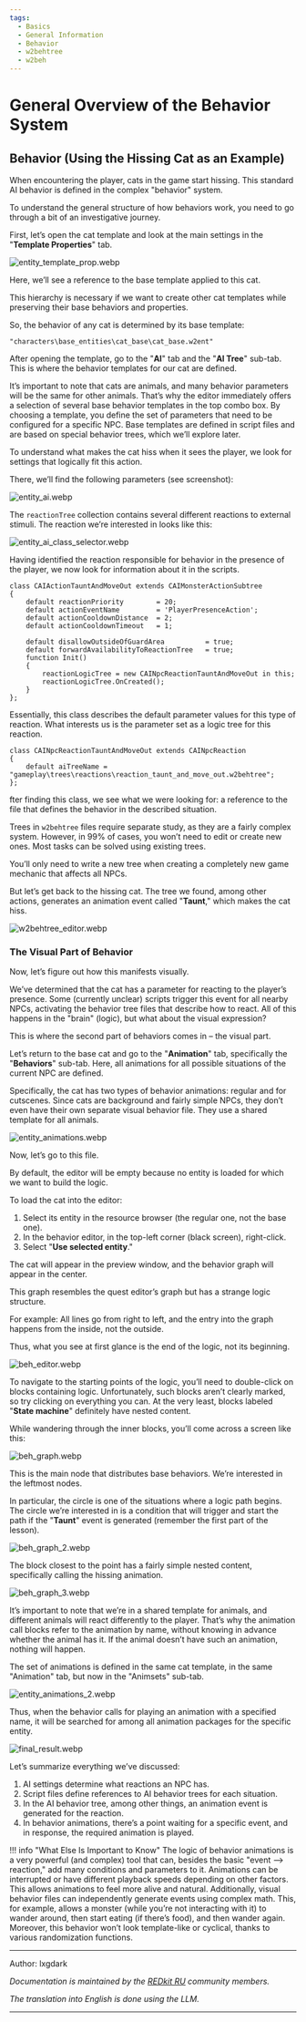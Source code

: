 ```yaml
---
tags:
  - Basics
  - General Information
  - Behavior
  - w2behtree
  - w2beh
---
```

# General Overview of the Behavior System

## Behavior (Using the Hissing Cat as an Example)

When encountering the player, cats in the game start hissing. 
This standard AI behavior is defined in the complex "behavior" system.

To understand the general structure of how behaviors work, you need to go through a bit of an investigative journey.

First, let’s open the cat template and look at the main settings in the "**Template Properties**" tab.

![entity_template_prop.webp](../../../../assets/images/unnoficial_docs/base/behavior/entity_template_prop.webp)

Here, we’ll see a reference to the base template applied to this cat.

This hierarchy is necessary if we want to create other cat templates while preserving their base behaviors and properties.

So, the behavior of any cat is determined by its base template:

`"characters\base_entities\cat_base\cat_base.w2ent"`

After opening the template, go to the "**AI**" tab and the "**AI Tree**" sub-tab. 
This is where the behavior templates for our cat are defined.

It’s important to note that cats are animals, and many behavior parameters will be the same for other animals. 
That’s why the editor immediately offers a selection of several base behavior templates in the top combo box. 
By choosing a template, you define the set of parameters that need to be configured for a specific NPC. 
Base templates are defined in script files and are based on special behavior trees, which we’ll explore later.

To understand what makes the cat hiss when it sees the player, we look for settings that logically fit this action.

There, we’ll find the following parameters (see screenshot):

![entity_ai.webp](../../../../assets/images/unnoficial_docs/base/behavior/entity_ai.webp)

The `reactionTree` collection contains several different reactions to external stimuli. The reaction we’re interested in looks like this:

![entity_ai_class_selector.webp](../../../../assets/images/unnoficial_docs/base/behavior/entity_ai_class_selector.webp)

Having identified the reaction responsible for behavior in the presence of the player, we now look for information about it in the scripts.


```ws hl_lines="12"
class CAIActionTauntAndMoveOut extends CAIMonsterActionSubtree
{	
	default reactionPriority 		= 20;
	default actionEventName 		= 'PlayerPresenceAction';
	default actionCooldownDistance 	= 2;
	default actionCooldownTimeout 	= 1;
		
	default disallowOutsideOfGuardArea 			= true;
	default forwardAvailabilityToReactionTree 	= true;
	function Init()
	{
		reactionLogicTree = new CAINpcReactionTauntAndMoveOut in this;
		reactionLogicTree.OnCreated();		
	}
};
```
Essentially, this class describes the default parameter values for this type of reaction.
What interests us is the parameter set as a logic tree for this reaction.

```ws linenums="1"
class CAINpcReactionTauntAndMoveOut extends CAINpcReaction
{	
	default aiTreeName = "gameplay\trees\reactions\reaction_taunt_and_move_out.w2behtree";
};
```

fter finding this class, we see what we were looking for: 
a reference to the file that defines the behavior in the described situation.

Trees in `w2behtree` files require separate study, as they are a fairly complex system. 
However, in 99% of cases, you won’t need to edit or create new ones. 
Most tasks can be solved using existing trees.

You’ll only need to write a new tree when creating a completely new game mechanic that affects all NPCs.

But let’s get back to the hissing cat. The tree we found, among other actions, 
generates an animation event called "**Taunt**," which makes the cat hiss.

![w2behtree_editor.webp](../../../../assets/images/unnoficial_docs/base/behavior/w2behtree_editor.webp)

### The Visual Part of Behavior
Now, let’s figure out how this manifests visually.

We’ve determined that the cat has a parameter for reacting to the player’s presence. 
Some (currently unclear) scripts trigger this event for all nearby NPCs, activating the behavior tree files 
that describe how to react.
All of this happens in the "brain" (logic), but what about the visual expression?

This is where the second part of behaviors comes in – the visual part.

Let’s return to the base cat and go to the "**Animation**" tab, specifically the "**Behaviors**" sub-tab. 
Here, all animations for all possible situations of the current NPC are defined.

Specifically, the cat has two types of behavior animations: regular and for cutscenes. 
Since cats are background and fairly simple NPCs, they don’t even have 
their own separate visual behavior file. 
They use a shared template for all animals.

![entity_animations.webp](../../../../assets/images/unnoficial_docs/base/behavior/entity_animations.webp)

Now, let’s go to this file.

By default, the editor will be empty because no entity is loaded for which we want to build the logic.

To load the cat into the editor:

1. Select its entity in the resource browser (the regular one, not the base one).
2. In the behavior editor, in the top-left corner (black screen), right-click.
3. Select "**Use selected entity**."

The cat will appear in the preview window, and the behavior graph will appear in the center.

This graph resembles the quest editor’s graph but has a strange logic structure.

For example: All lines go from right to left, and the entry into the graph happens from the inside, not the outside.

Thus, what you see at first glance is the end of the logic, not its beginning.

![beh_editor.webp](../../../../assets/images/unnoficial_docs/base/behavior/beh_editor.webp)

To navigate to the starting points of the logic, you’ll need to double-click on blocks containing logic. 
Unfortunately, such blocks aren’t clearly marked, so try clicking on everything you can. 
At the very least, blocks labeled "**State machine**" definitely have nested content.

While wandering through the inner blocks, you’ll come across a screen like this:

![beh_graph.webp](../../../../assets/images/unnoficial_docs/base/behavior/beh_graph.webp)

This is the main node that distributes base behaviors. We’re interested in the leftmost nodes.

In particular, the circle is one of the situations where a logic path begins. The circle we’re interested in 
is a condition that will trigger and start the path 
if the "**Taunt**" event is generated (remember the first part of the lesson).

![beh_graph_2.webp](../../../../assets/images/unnoficial_docs/base/behavior/beh_graph_2.webp)

The block closest to the point has a fairly simple nested content, specifically calling the hissing animation.

![beh_graph_3.webp](../../../../assets/images/unnoficial_docs/base/behavior/beh_graph_3.webp)

It’s important to note that we’re in a shared template for animals, 
and different animals will react differently to the player. 
That’s why the animation call blocks refer to the animation by name, 
without knowing in advance whether the animal has it. 
If the animal doesn’t have such an animation, nothing will happen.

The set of animations is defined in the same cat template, in the same "Animation" tab, but now in the "Animsets" sub-tab.

![entity_animations_2.webp](../../../../assets/images/unnoficial_docs/base/behavior/entity_animations_2.webp)

Thus, when the behavior calls for playing an animation with a specified name, 
it will be searched for among all animation packages for the specific entity.

![final_result.webp](../../../../assets/images/unnoficial_docs/base/behavior/final_result.webp)

Let’s summarize everything we’ve discussed:

1. AI settings determine what reactions an NPC has.
2. Script files define references to AI behavior trees for each situation.
3. In the AI behavior tree, among other things, an animation event is generated for the reaction.
4. In behavior animations, there’s a point waiting for a specific event, and in response, the required animation is played.

!!! info "What Else Is Important to Know"
    The logic of behavior animations is a very powerful (and complex) tool 
    that can, besides the basic "event --> reaction," add many conditions and parameters to it. 
    Animations can be interrupted or have different playback speeds depending on other factors. 
    This allows animations to feel more alive and natural. 
    Additionally, visual behavior files can independently generate events using complex math. 
    This, for example, allows a monster (while you’re not interacting with it) to wander around, 
    then start eating (if there’s food), and then wander again. Moreover, this behavior won’t look 
    template-like or cyclical, thanks to various randomization functions.

***
Author: lxgdark

*Documentation is maintained by the [REDkit RU](https://discord.gg/kRTEy8KcNa) community members.*

_The translation into English is done using the LLM._
***